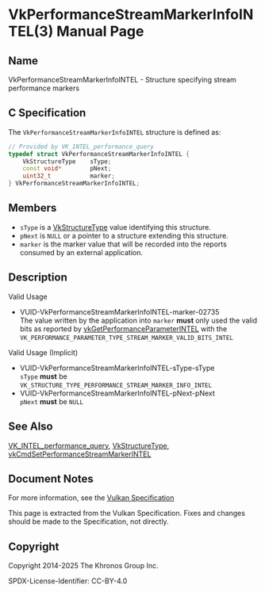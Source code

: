 # VkPerformanceStreamMarkerInfoINTEL(3) Manual Page

## Name

VkPerformanceStreamMarkerInfoINTEL - Structure specifying stream performance markers



## [](#_c_specification)C Specification

The `VkPerformanceStreamMarkerInfoINTEL` structure is defined as:

```c++
// Provided by VK_INTEL_performance_query
typedef struct VkPerformanceStreamMarkerInfoINTEL {
    VkStructureType    sType;
    const void*        pNext;
    uint32_t           marker;
} VkPerformanceStreamMarkerInfoINTEL;
```

## [](#_members)Members

- `sType` is a [VkStructureType](https://registry.khronos.org/vulkan/specs/latest/man/html/VkStructureType.html) value identifying this structure.
- `pNext` is `NULL` or a pointer to a structure extending this structure.
- `marker` is the marker value that will be recorded into the reports consumed by an external application.

## [](#_description)Description

Valid Usage

- [](#VUID-VkPerformanceStreamMarkerInfoINTEL-marker-02735)VUID-VkPerformanceStreamMarkerInfoINTEL-marker-02735  
  The value written by the application into `marker` **must** only used the valid bits as reported by [vkGetPerformanceParameterINTEL](https://registry.khronos.org/vulkan/specs/latest/man/html/vkGetPerformanceParameterINTEL.html) with the `VK_PERFORMANCE_PARAMETER_TYPE_STREAM_MARKER_VALID_BITS_INTEL`

Valid Usage (Implicit)

- [](#VUID-VkPerformanceStreamMarkerInfoINTEL-sType-sType)VUID-VkPerformanceStreamMarkerInfoINTEL-sType-sType  
  `sType` **must** be `VK_STRUCTURE_TYPE_PERFORMANCE_STREAM_MARKER_INFO_INTEL`
- [](#VUID-VkPerformanceStreamMarkerInfoINTEL-pNext-pNext)VUID-VkPerformanceStreamMarkerInfoINTEL-pNext-pNext  
  `pNext` **must** be `NULL`

## [](#_see_also)See Also

[VK\_INTEL\_performance\_query](https://registry.khronos.org/vulkan/specs/latest/man/html/VK_INTEL_performance_query.html), [VkStructureType](https://registry.khronos.org/vulkan/specs/latest/man/html/VkStructureType.html), [vkCmdSetPerformanceStreamMarkerINTEL](https://registry.khronos.org/vulkan/specs/latest/man/html/vkCmdSetPerformanceStreamMarkerINTEL.html)

## [](#_document_notes)Document Notes

For more information, see the [Vulkan Specification](https://registry.khronos.org/vulkan/specs/latest/html/vkspec.html#VkPerformanceStreamMarkerInfoINTEL)

This page is extracted from the Vulkan Specification. Fixes and changes should be made to the Specification, not directly.

## [](#_copyright)Copyright

Copyright 2014-2025 The Khronos Group Inc.

SPDX-License-Identifier: CC-BY-4.0